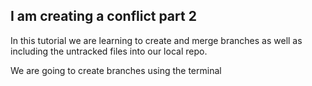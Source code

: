 ## I am creating a conflict part 2 

In this tutorial we are learning to create and merge branches as well as including the untracked files into our local repo.

We are going to create branches using the terminal


